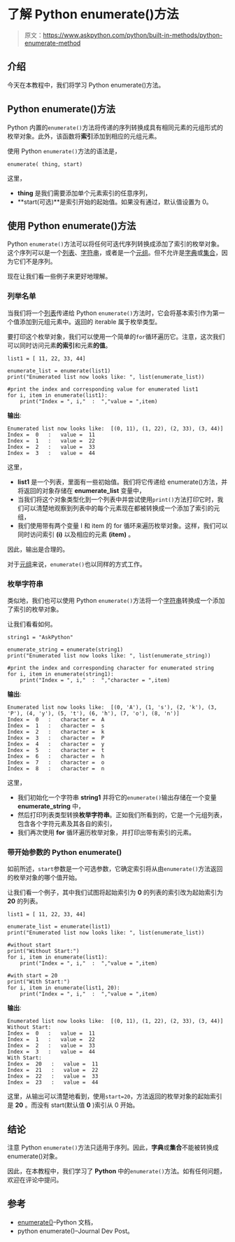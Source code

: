 # 了解 Python enumerate()方法

> 原文：<https://www.askpython.com/python/built-in-methods/python-enumerate-method>

## 介绍

今天在本教程中，我们将学习 Python enumerate()方法。

## Python enumerate()方法

Python 内置的`enumerate()`方法将传递的序列转换成具有相同元素的元组形式的枚举对象。此外，该函数将**索引**添加到相应的元组元素。

使用 Python `enumerate()`方法的语法是，

```
enumerate( thing, start)

```

这里，

*   **thing** 是我们需要添加单个元素索引的任意序列，
*   **start(可选)**是索引开始的起始值。如果没有通过，默认值设置为 0。

## 使用 Python enumerate()方法

Python `enumerate()`方法可以将任何可迭代序列转换成添加了索引的枚举对象。这个序列可以是一个[列表](https://www.askpython.com/python/list/python-list)、[字符串](https://www.askpython.com/python/string)，或者是一个[元组](https://www.askpython.com/python/tuple/python-tuple)。但不允许是[字典](https://www.askpython.com/python/dictionary/python-dictionary-dict-tutorial)或[集合](https://www.askpython.com/python/set)，因为它们不是序列。

现在让我们看一些例子来更好地理解。

### 列举名单

当我们将一个[列表](https://www.askpython.com/python/list/python-list)传递给 Python `enumerate()`方法时，它会将基本索引作为第一个值添加到元组元素中。返回的 iterable 属于枚举类型。

要打印这个枚举对象，我们可以使用一个简单的`for`循环遍历它。注意，这次我们可以同时访问元素**的索引**和元素**的值**。

```
list1 = [ 11, 22, 33, 44]

enumerate_list = enumerate(list1)
print("Enumerated list now looks like: ", list(enumerate_list))

#print the index and corresponding value for enumerated list1
for i, item in enumerate(list1):
    print("Index = ", i,"  :  ","value = ",item)

```

**输出**:

```
Enumerated list now looks like:  [(0, 11), (1, 22), (2, 33), (3, 44)]
Index =  0   :   value =  11
Index =  1   :   value =  22
Index =  2   :   value =  33
Index =  3   :   value =  44

```

这里，

*   **list1** 是一个列表，里面有一些初始值。我们将它传递给 enumerate()方法，并将返回的对象存储在 **enumerate_list** 变量中，
*   当我们将这个对象类型化到一个列表中并尝试使用`print()`方法打印它时，我们可以清楚地观察到列表中的每个元素现在都被转换成一个添加了索引的元组，
*   我们使用带有两个变量 I 和 item 的 for 循环来遍历枚举对象。这样，我们可以同时访问索引 **(i)** 以及相应的元素 **(item)** 。

因此，输出是合理的。

对于[元组](https://www.askpython.com/python/tuple/python-tuple)来说，`enumerate()`也以同样的方式工作。

### 枚举字符串

类似地，我们也可以使用 Python `enumerate()`方法将一个[字符串](https://www.askpython.com/python/string)转换成一个添加了索引的枚举对象。

让我们看看如何。

```
string1 = "AskPython"

enumerate_string = enumerate(string1)
print("Enumerated list now looks like: ", list(enumerate_string))

#print the index and corresponding character for enumerated string
for i, item in enumerate(string1):
    print("Index = ", i,"  :  ","character = ",item)

```

**输出**:

```
Enumerated list now looks like:  [(0, 'A'), (1, 's'), (2, 'k'), (3, 'P'), (4, 'y'), (5, 't'), (6, 'h'), (7, 'o'), (8, 'n')]
Index =  0   :   character =  A
Index =  1   :   character =  s
Index =  2   :   character =  k
Index =  3   :   character =  P
Index =  4   :   character =  y
Index =  5   :   character =  t
Index =  6   :   character =  h
Index =  7   :   character =  o
Index =  8   :   character =  n

```

这里，

*   我们初始化一个字符串 **string1** 并将它的`enumerate()`输出存储在一个变量 **enumerate_string** 中，
*   然后打印列表类型转换**枚举字符串**。正如我们所看到的，它是一个元组列表，包含各个字符元素及其各自的索引，
*   我们再次使用 **for** 循环遍历枚举对象，并打印出带有索引的元素。

### 带开始参数的 Python enumerate()

如前所述，`start`参数是一个可选参数，它确定索引将从由`enumerate()`方法返回的枚举对象的哪个值开始。

让我们看一个例子，其中我们试图将起始索引为 **0** 的列表的索引改为起始索引为 **20** 的列表。

```
list1 = [ 11, 22, 33, 44]

enumerate_list = enumerate(list1)
print("Enumerated list now looks like: ", list(enumerate_list))

#without start
print("Without Start:")
for i, item in enumerate(list1):
    print("Index = ", i,"  :  ","value = ",item)

#with start = 20
print("With Start:")
for i, item in enumerate(list1, 20):
    print("Index = ", i,"  :  ","value = ",item)

```

**输出**:

```
Enumerated list now looks like:  [(0, 11), (1, 22), (2, 33), (3, 44)]
Without Start:
Index =  0   :   value =  11
Index =  1   :   value =  22
Index =  2   :   value =  33
Index =  3   :   value =  44
With Start:
Index =  20   :   value =  11
Index =  21   :   value =  22
Index =  22   :   value =  33
Index =  23   :   value =  44

```

这里，从输出可以清楚地看到，使用`start=20`，方法返回的枚举对象的起始索引是 **20** 。而没有 start(默认值 **0** )索引从 0 开始。

## 结论

注意 Python `enumerate()`方法只适用于序列。因此，**字典**或**集合**不能被转换成 enumerate()对象。

因此，在本教程中，我们学习了 **Python** 中的`enumerate()`方法。如有任何问题，欢迎在评论中提问。

## 参考

*   [enumerate()](https://docs.python.org/2.3/whatsnew/section-enumerate.html)–Python 文档，
*   python enumerate()–Journal Dev Post。